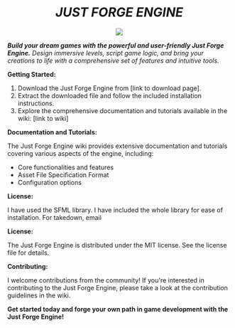 <H1><b><i><center> JUST FORGE ENGINE </center></i></b></H1>
  
<p align = "center">
   <img src = "https://github.com/Asher-Ul-Haque/Purrfect-Tube-Downloader/assets/147892995/31ab9435-701b-4cab-83bb-a6d9b9ae1dd5">
</p>

**<i>Build your dream games with the powerful and user-friendly Just Forge Engine.** Design immersive levels, script game logic, and bring your creations to life with a comprehensive set of features and intuitive tools.</i>

**Getting Started:**

1. Download the Just Forge Engine from [link to download page].
2. Extract the downloaded file and follow the included installation instructions.
3. Explore the comprehensive documentation and tutorials available in the wiki: [link to wiki]

**Documentation and Tutorials:**

The Just Forge Engine wiki provides extensive documentation and tutorials covering various aspects of the engine, including:

* Core functionalities and features
* Asset File Specification Format
* Configuration options

**License:**

I have used the SFML library. I have included the whole library for ease of installation. For takedown, email


**License:**

The Just Forge Engine is distributed under the MIT license. See the license file for details.

**Contributing:**

I welcome contributions from the community! If you're interested in contributing to the Just Forge Engine, please take a look at the contribution guidelines in the wiki.


**Get started today and forge your own path in game development with the Just Forge Engine!**
